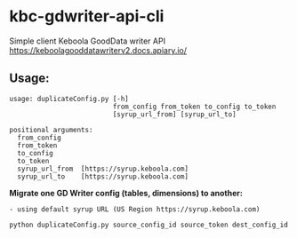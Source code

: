 
# kbc-gdwriter-api-cli
Simple client Keboola GoodData writer API https://keboolagooddatawriterv2.docs.apiary.io/

## Usage:
```
usage: duplicateConfig.py [-h]
                          from_config from_token to_config to_token
                          [syrup_url_from] [syrup_url_to]

positional arguments:
  from_config
  from_token
  to_config
  to_token
  syrup_url_from  [https://syrup.keboola.com]
  syrup_url_to    [https://syrup.keboola.com]
```
**Migrate one GD Writer config (tables, dimensions) to another:** 

	- using default syrup URL (US Region https://syrup.keboola.com)
```python
python duplicateConfig.py source_config_id source_token dest_config_id dest_token
```